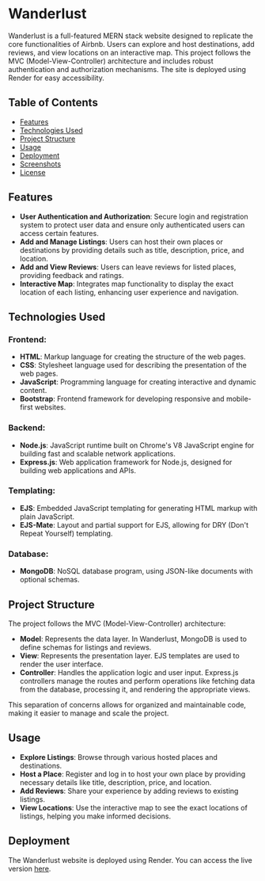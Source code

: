 # Wanderlust

Wanderlust is a full-featured MERN stack website designed to replicate the core functionalities of Airbnb. Users can explore and host destinations, add reviews, and view locations on an interactive map. This project follows the MVC (Model-View-Controller) architecture and includes robust authentication and authorization mechanisms. The site is deployed using Render for easy accessibility.

## Table of Contents

- [Features](#features)
- [Technologies Used](#technologies-used)
- [Project Structure](#project-structure)
- [Usage](#usage)
- [Deployment](#deployment)
- [Screenshots](#screenshots)
- [License](#license)

## Features

- **User Authentication and Authorization**: Secure login and registration system to protect user data and ensure only authenticated users can access certain features.
- **Add and Manage Listings**: Users can host their own places or destinations by providing details such as title, description, price, and location.
- **Add and View Reviews**: Users can leave reviews for listed places, providing feedback and ratings.
- **Interactive Map**: Integrates map functionality to display the exact location of each listing, enhancing user experience and navigation.

## Technologies Used

### Frontend:
- **HTML**: Markup language for creating the structure of the web pages.
- **CSS**: Stylesheet language used for describing the presentation of the web pages.
- **JavaScript**: Programming language for creating interactive and dynamic content.
- **Bootstrap**: Frontend framework for developing responsive and mobile-first websites.

### Backend:
- **Node.js**: JavaScript runtime built on Chrome's V8 JavaScript engine for building fast and scalable network applications.
- **Express.js**: Web application framework for Node.js, designed for building web applications and APIs.

### Templating:
- **EJS**: Embedded JavaScript templating for generating HTML markup with plain JavaScript.
- **EJS-Mate**: Layout and partial support for EJS, allowing for DRY (Don't Repeat Yourself) templating.

### Database:
- **MongoDB**: NoSQL database program, using JSON-like documents with optional schemas.

## Project Structure

The project follows the MVC (Model-View-Controller) architecture:

- **Model**: Represents the data layer. In Wanderlust, MongoDB is used to define schemas for listings and reviews.
- **View**: Represents the presentation layer. EJS templates are used to render the user interface.
- **Controller**: Handles the application logic and user input. Express.js controllers manage the routes and perform operations like fetching data from the database, processing it, and rendering the appropriate views.

This separation of concerns allows for organized and maintainable code, making it easier to manage and scale the project.

## Usage

- **Explore Listings**: Browse through various hosted places and destinations.
- **Host a Place**: Register and log in to host your own place by providing necessary details like title, description, price, and location.
- **Add Reviews**: Share your experience by adding reviews to existing listings.
- **View Locations**: Use the interactive map to see the exact locations of listings, helping you make informed decisions.

## Deployment

The Wanderlust website is deployed using Render. You can access the live version [here](https://wanderlust-6mf3.onrender.com).


